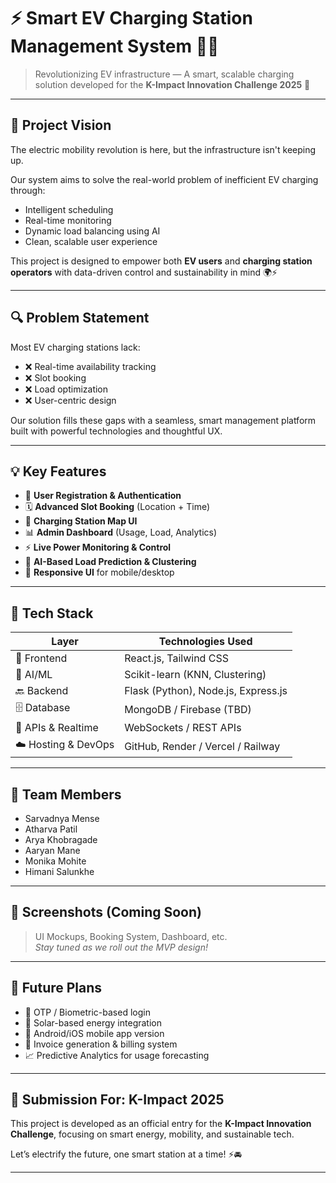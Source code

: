 # ⚡ Smart EV Charging Station Management System 🚗🔋

> Revolutionizing EV infrastructure — A smart, scalable charging solution developed for the **K-Impact Innovation Challenge 2025** 🌱

---

## 🧠 Project Vision

The electric mobility revolution is here, but the infrastructure isn't keeping up.

Our system aims to solve the real-world problem of inefficient EV charging through:

- Intelligent scheduling
- Real-time monitoring
- Dynamic load balancing using AI
- Clean, scalable user experience

This project is designed to empower both **EV users** and **charging station operators** with data-driven control and sustainability in mind 🌍⚡

---

## 🔍 Problem Statement

Most EV charging stations lack:

- ❌ Real-time availability tracking  
- ❌ Slot booking  
- ❌ Load optimization  
- ❌ User-centric design  

Our solution fills these gaps with a seamless, smart management platform built with powerful technologies and thoughtful UX.

---

## 💡 Key Features

- 🧾 **User Registration & Authentication**
- 🗓️ **Advanced Slot Booking** (Location + Time)
- 📍 **Charging Station Map UI**
- 📊 **Admin Dashboard** (Usage, Load, Analytics)
- ⚡ **Live Power Monitoring & Control**
- 🧠 **AI-Based Load Prediction & Clustering**
- 📱 **Responsive UI** for mobile/desktop

---

## 🔧 Tech Stack

| Layer          | Technologies Used |
|----------------|------------------|
| 🎨 Frontend     | React.js, Tailwind CSS |
| 🧠 AI/ML        | Scikit-learn (KNN, Clustering) |
| 🔙 Backend      | Flask (Python), Node.js, Express.js |
| 🗄️ Database      | MongoDB / Firebase (TBD) |
| 📡 APIs & Realtime | WebSockets / REST APIs |
| ☁️ Hosting & DevOps | GitHub, Render / Vercel / Railway |

---

## 👥 Team Members

- Sarvadnya Mense  
- Atharva Patil  
- Arya Khobragade  
- Aaryan Mane  
- Monika Mohite  
- Himani Salunkhe  

---

## 📸 Screenshots (Coming Soon)

> UI Mockups, Booking System, Dashboard, etc.  
*Stay tuned as we roll out the MVP design!*

---

## 🚀 Future Plans

- 🔐 OTP / Biometric-based login  
- 🔋 Solar-based energy integration  
- 📱 Android/iOS mobile app version  
- 🧾 Invoice generation & billing system  
- 📈 Predictive Analytics for usage forecasting  

---

## 🏁 Submission For: K-Impact 2025

This project is developed as an official entry for the **K-Impact Innovation Challenge**, focusing on smart energy, mobility, and sustainable tech.

Let’s electrify the future, one smart station at a time! ⚡🚘

---

